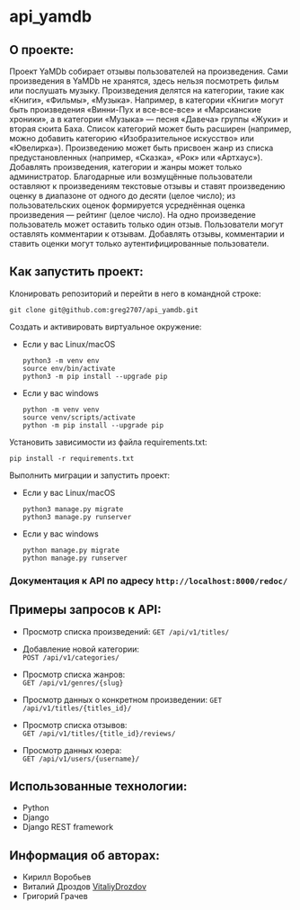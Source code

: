 # api_yamdb

## О проекте:

Проект YaMDb собирает отзывы пользователей на произведения. Сами произведения в YaMDb не хранятся, здесь нельзя посмотреть фильм или послушать музыку.
Произведения делятся на категории, такие как «Книги», «Фильмы», «Музыка». Например, в категории «Книги» могут быть произведения «Винни-Пух и все-все-все» и «Марсианские хроники», а в категории «Музыка» — песня «Давеча» группы «Жуки» и вторая сюита Баха. Список категорий может быть расширен (например, можно добавить категорию «Изобразительное искусство» или «Ювелирка»). 
Произведению может быть присвоен жанр из списка предустановленных (например, «Сказка», «Рок» или «Артхаус»). 
Добавлять произведения, категории и жанры может только администратор.
Благодарные или возмущённые пользователи оставляют к произведениям текстовые отзывы и ставят произведению оценку в диапазоне от одного до десяти (целое число); из пользовательских оценок формируется усреднённая оценка произведения — рейтинг (целое число). На одно произведение пользователь может оставить только один отзыв.
Пользователи могут оставлять комментарии к отзывам.
Добавлять отзывы, комментарии и ставить оценки могут только аутентифицированные пользователи.

## Как запустить проект:

Клонировать репозиторий и перейти в него в командной строке:

```
git clone git@github.com:greg2707/api_yamdb.git
```

Cоздать и активировать виртуальное окружение:


* Если у вас Linux/macOS

    ```
    python3 -m venv env
    source env/bin/activate
    python3 -m pip install --upgrade pip
    ```

* Если у вас windows

    ```
    python -m venv venv
    source venv/scripts/activate
    python -m pip install --upgrade pip
    ```

Установить зависимости из файла requirements.txt:

```
pip install -r requirements.txt
```

Выполнить миграции и запустить проект:

  * Если у вас Linux/macOS

    ```
    python3 manage.py migrate
    python3 manage.py runserver
    ```

  * Если у вас windows
  
    ```
    python manage.py migrate
    python manage.py runserver
    ```


### Документация к API по адресу `http://localhost:8000/redoc/`


## Примеры запросов к API:

- Просмотр списка произведений:
``` GET /api/v1/titles/ ```

- Добавление новой категории:  
``` POST /api/v1/categories/ ```  

- Просмотр списка жанров:  
``` GET /api/v1/genres/{slug} ```

- Просмотр данных о конкретном произведении:
``` GET /api/v1/titles/{titles_id}/ ```
  
- Просмотр списка отзывов:  
``` GET /api/v1/titles/{title_id}/reviews/ ``` 

- Просмотр данных юзера:  
``` GET /api/v1/users/{username}/ ``` 


## Использованные технологии:
- Python
- Django
- Django REST framework


## Информация об авторах:
- Кирилл Воробьев
- Виталий Дроздов [VitaliyDrozdov](https://github.com/VitaliyDrozdov)
- Григорий Грачев


